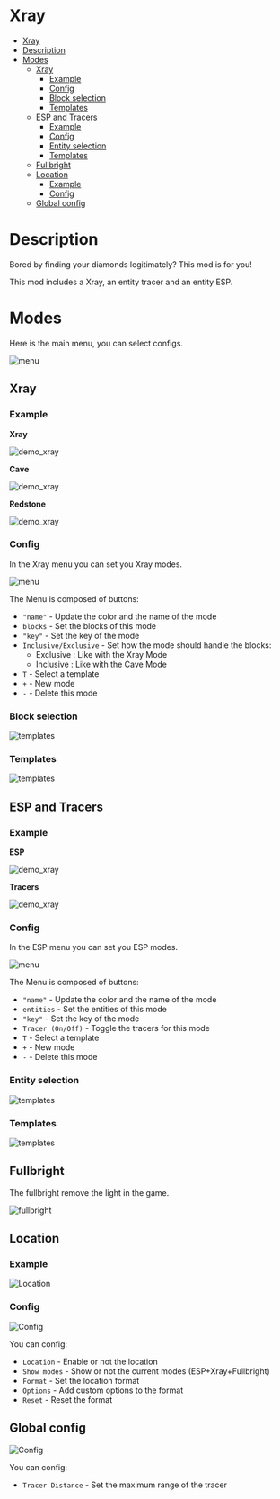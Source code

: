 # Xray

- [Xray](#xray)
- [Description](#description)
- [Modes](#modes)
  - [Xray](#xray-1)
    - [Example](#example)
    - [Config](#config)
    - [Block selection](#block-selection)
    - [Templates](#templates)
  - [ESP and Tracers](#esp-and-tracers)
    - [Example](#example-1)
    - [Config](#config-1)
    - [Entity selection](#entity-selection)
    - [Templates](#templates-1)
  - [Fullbright](#fullbright)
  - [Location](#location)
    - [Example](#example-2)
    - [Config](#config-2)
  - [Global config](#global-config)

# Description

Bored by finding your diamonds legitimately? This mod is for you!

This mod includes a Xray, an entity tracer and an entity ESP.

# Modes

Here is the main menu, you can select configs.

![menu](docs/assets/screens/mainmenu.png)

## Xray

### Example

**Xray**

![demo_xray](docs/assets/screens/demo_xray.png)

**Cave**

![demo_xray](docs/assets/screens/demo_cave.png)

**Redstone**

![demo_xray](docs/assets/screens/demo_redstone.png)

### Config

In the Xray menu you can set you Xray modes.

![menu](docs/assets/screens/xray_list.png)

The Menu is composed of buttons:

- `"name"` - Update the color and the name of the mode
- `blocks` - Set the blocks of this mode
- `"key"` - Set the key of the mode
- `Inclusive/Exclusive` - Set how the mode should handle the blocks:
  - Exclusive : Like with the Xray Mode
  - Inclusive : Like with the Cave Mode
- `T` - Select a template
- `+` - New mode
- `-` - Delete this mode

### Block selection

![templates](docs/assets/screens/xray_list_block_selection.png)

### Templates

![templates](docs/assets/screens/xray_list_templates.png)

## ESP and Tracers

### Example

**ESP**

![demo_xray](docs/assets/screens/demo_esp.png)

**Tracers**

![demo_xray](docs/assets/screens/demo_tracers.png)

### Config

In the ESP menu you can set you ESP modes.

![menu](docs/assets/screens/esp_list.png)

The Menu is composed of buttons:

- `"name"` - Update the color and the name of the mode
- `entities` - Set the entities of this mode
- `"key"` - Set the key of the mode
- `Tracer (On/Off)` - Toggle the tracers for this mode
- `T` - Select a template
- `+` - New mode
- `-` - Delete this mode

### Entity selection

![templates](docs/assets/screens/esp_list_entity_selection.png)

### Templates

![templates](docs/assets/screens/esp_list_templates.png)

## Fullbright

The fullbright remove the light in the game.

![fullbright](docs/assets/screens/demo_fullbright.png)

## Location

### Example

![Location](docs/assets/screens/demo_fullbright.png)

### Config

![Config](docs/assets/screens/location.png)

You can config:

- `Location` - Enable or not the location
- `Show modes` - Show or not the current modes (ESP+Xray+Fullbright)
- `Format` - Set the location format
- `Options` - Add custom options to the format
- `Reset` - Reset the format

## Global config

![Config](docs/assets/screens/config.png)

You can config:

- `Tracer Distance` - Set the maximum range of the tracer
